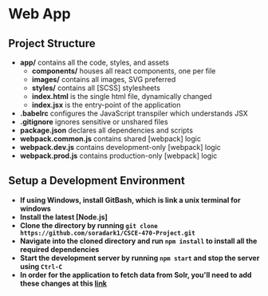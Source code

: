 # Web App

## Project Structure

- **app/** contains all the code, styles, and assets
  - **components/** houses all react components, one per file
  - **images/** contains all images, SVG preferred
  - **styles/** contains all [SCSS] stylesheets
  - **index.html** is the single html file, dynamically changed
  - **index.jsx** is the entry-point of the application
- **.babelrc** configures the JavaScript transpiler which understands JSX
- **.gitignore** ignores sensitive or unshared files
- **package.json** declares all dependencies and scripts
- **webpack.common.js** contains shared [webpack] logic
- **webpack.dev.js** contains development-only [webpack] logic
- **webpack.prod.js** contains production-only [webpack] logic

## Setup a Development Environment
- **If using Windows, install GitBash, which is link a unix terminal for windows**
- **Install the latest [Node.js]**
- **Clone the directory by running `git clone https://github.com/soradark1/CSCE-470-Project.git`**
- **Navigate into the cloned directory and run `npm install` to install all the required dependencies**
- **Start the development server by running `npm start` and stop the server using `Ctrl-C`**
- **In order for the application to fetch data from Solr, you'll need to add these changes at this [link](http://laurenthinoul.com/how-to-enable-cors-in-solr/)**
